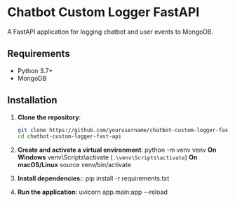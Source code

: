 # Chatbot Custom Logger FastAPI

A FastAPI application for logging chatbot and user events to MongoDB.

## Requirements

- Python 3.7+
- MongoDB

## Installation

1. **Clone the repository**:

   ```bash
   git clone https://github.com/yourusername/chatbot-custom-logger-fast-api.git
   cd chatbot-custom-logger-fast-api
2. **Create and activate a virtual environment**:
    python -m venv venv
    **On Windows**
    venv\Scripts\activate
    (`.\venv\Scripts\activate`)
    **On macOS/Linux**
    source venv/bin/activate
3. **Install dependencies:**:
    pip install -r requirements.txt
4. **Run the application**:
    uvicorn app.main:app --reload